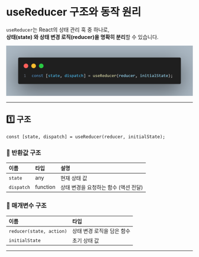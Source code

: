 # useReducer 구조와 동작 원리
`useReducer`는 React의 상태 관리 훅 중 하나로,  
**상태(state) 와 상태 변경 로직(reducer)을 명확히 분리**할 수 있습니다.

![useReducer](../images/useReducer.png)

---

## 1️⃣ 구조

```tsx
const [state, dispatch] = useReducer(reducer, initialState);
```

### 🔹 반환값 구조

|이름|타입|설명|
|:---|:---|:---|
|`state`|any|현재 상태 값|
|`dispatch`|function|상태 변경을 요청하는 함수 (액션 전달)|

### 🔹 매개변수 구조


|이름|타입|
|:---|:---|
|`reducer(state, action)`|상태 변경 로직을 담은 함수|
|`initialState`|초기 상태 값|

---
